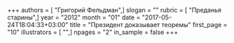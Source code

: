 +++
authors = [ "Григорий Фельдман",]
slogan = ""
rubric = [ "Преданья старины",]
year = "2012"
month = "01"
date = "2017-05-24T18:04:33+03:00"
title = "Президент доказывает теоремы"
first_page = "10"
illustrators = [ "",]
npages = "2"
in_sample = false
+++
